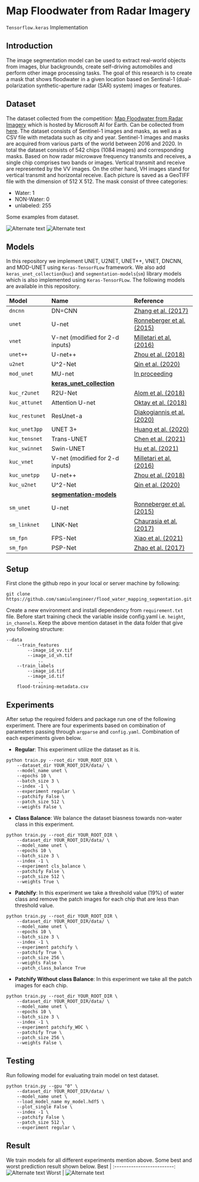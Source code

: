 # Map Floodwater from Radar Imagery


```Tensorflow.keras``` Implementation

## Introduction

The image segmentation model can be used to extract real-world objects from images, blur backgrounds, create self-driving automobiles and perform other image processing tasks. The goal of this research is to create a mask that shows floodwater in a given location based on Sentinal-1 (dual-polarization synthetic-aperture radar (SAR) system) images or features.

## Dataset

The dataset collected from the competition: [Map Floodwater from Radar Imagery](https://www.drivendata.org/competitions/81/detect-flood-water/page/386/) which is hosted by Microsoft AI for Earth. Can be collected from [here](https://map-floodwater-driven-data-competition.s3.amazonaws.com/floodwater-data/floodwater-data.zip). The dataset consists of Sentinel-1 images and masks, as well as a CSV file with metadata such as city and year. Sentinel-1 images and masks are acquired from various parts of the world between 2016 and 2020. In total the dataset consists of 542 chips (1084 images) and corresponding masks. Based on how radar microwave frequency transmits and receives, a single chip comprises two bands or images. Vertical transmit and receive are represented by the VV images. On the other hand, VH images stand for vertical transmit and horizontal receive. Each picture is saved as a GeoTIFF file with the dimension of 512 X 512. The mask consist of three categories:

* Water: 1
* NON-Water: 0
* unlabeled: 255

Some examples from dataset.

![Alternate text](/project/img_id_ayt06.png)
![Alternate text](/project/img_id_jja07.png)


## Models

In this repository we implement UNET, U2NET, UNET++, VNET, DNCNN, and MOD-UNET using `Keras-TensorFLow` framework. We also add `keras_unet_collection`(`kuc`) and `segmentation-models`(`sm`) library models which is also implemented using `Keras-TensorFLow`. The following models are available in this repository.

| Model | Name | Reference |
|:---------------|:----------------|:----------------|
| `dncnn`     | DN=CNN         | [Zhang et al. (2017)](https://ieeexplore.ieee.org/document/7839189) |
| `unet`      | U-net           | [Ronneberger et al. (2015)](https://link.springer.com/chapter/10.1007/978-3-319-24574-4_28) |
| `vnet`      | V-net (modified for 2-d inputs) | [Milletari et al. (2016)](https://arxiv.org/abs/1606.04797) |
| `unet++` | U-net++         | [Zhou et al. (2018)](https://link.springer.com/chapter/10.1007/978-3-030-00889-5_1) |
| `u2net`     | U^2-Net         | [Qin et al. (2020)](https://arxiv.org/abs/2005.09007) |
| `mod_unet`     | MU-net         | [In proceeding](#) |
|  | [**keras_unet_collection**](https://github.com/yingkaisha/keras-unet-collection) |  |
| `kuc_r2unet`   | R2U-Net         | [Alom et al. (2018)](https://arxiv.org/abs/1802.06955) |
| `kuc_attunet`  | Attention U-net | [Oktay et al. (2018)](https://arxiv.org/abs/1804.03999) |
| `kuc_restunet` | ResUnet-a       | [Diakogiannis et al. (2020)](https://doi.org/10.1016/j.isprsjprs.2020.01.013) |
| `kuc_unet3pp` | UNET 3+        | [Huang et al. (2020)](https://arxiv.org/abs/2004.08790) |
| `kuc_tensnet` | Trans-UNET       | [Chen et al. (2021)](https://arxiv.org/abs/2102.04306) |
| `kuc_swinnet` | Swin-UNET       | [Hu et al. (2021)](https://arxiv.org/abs/2105.05537) |
| `kuc_vnet`      | V-net (modified for 2-d inputs) | [Milletari et al. (2016)](https://arxiv.org/abs/1606.04797) |
| `kuc_unetpp` | U-net++         | [Zhou et al. (2018)](https://link.springer.com/chapter/10.1007/978-3-030-00889-5_1) |
| `kuc_u2net`     | U^2-Net         | [Qin et al. (2020)](https://arxiv.org/abs/2005.09007) |
|  | [**segmentation-models**](https://github.com/yingkaisha/keras-unet-collection) |  |
| `sm_unet`      | U-net           | [Ronneberger et al. (2015)](https://link.springer.com/chapter/10.1007/978-3-319-24574-4_28) |
| `sm_linknet`     | LINK-Net         | [Chaurasia et al. (2017)](https://arxiv.org/pdf/1707.03718.pdf) |
| `sm_fpn`     | FPS-Net         | [Xiao et al. (2021)](https://arxiv.org/pdf/2103.00738.pdf) |
| `sm_fpn`     | PSP-Net         | [Zhao et al. (2017)](https://arxiv.org/pdf/1612.01105.pdf) |

## Setup

First clone the github repo in your local or server machine by following:
```
git clone https://github.com/samiulengineer/flood_water_mapping_segmentation.git
```

Create a new environment and install dependency from `requirement.txt` file. Before start training check the variable inside config.yaml i.e. `height`, `in_channels`. Keep the above mention dataset in the data folder that give you following structure:

```
--data
    --train_features
        --image_id_vv.tif
        --image_id_vh.tif
            ..
    --train_labels
        --image_id.tif
        --image_id.tif
            ..
    flood-training-metadata.csv
```

## Experiments

After setup the required folders and package run one of the following experiment. There are four experiments based on combination of parameters passing through `argparse` and `config.yaml`. Combination of each experiments given below.

* **Regular**: This experiment utilize the dataset as it is.

```
python train.py --root_dir YOUR_ROOT_DIR \
    --dataset_dir YOUR_ROOT_DIR/data/ \
    --model_name unet \
    --epochs 10 \
    --batch_size 3 \
    --index -1 \
    --experiment regular \
    --patchify False \
    --patch_size 512 \
    --weights False \
```

* **Class Balance**: We balance the dataset biasness towards non-water class in this experiment. 

```
python train.py --root_dir YOUR_ROOT_DIR \
    --dataset_dir YOUR_ROOT_DIR/data/ \
    --model_name unet \
    --epochs 10 \
    --batch_size 3 \
    --index -1 \
    --experiment cls_balance \
    --patchify False \
    --patch_size 512 \
    --weights True \
```

* **Patchify**: In this experiment we take a threshold value (19%) of water class and remove the patch images for each chip that are less than threshold value.

```
python train.py --root_dir YOUR_ROOT_DIR \
    --dataset_dir YOUR_ROOT_DIR/data/ \
    --model_name unet \
    --epochs 10 \
    --batch_size 3 \
    --index -1 \
    --experiment patchify \
    --patchify True \
    --patch_size 256 \
    --weights False \
    --patch_class_balance True
```

* **Patchify Without class Balance**: In this experiment we take all the patch images for each chip.

```
python train.py --root_dir YOUR_ROOT_DIR \
    --dataset_dir YOUR_ROOT_DIR/data/ \
    --model_name unet \
    --epochs 10 \
    --batch_size 3 \
    --index -1 \
    --experiment patchify_WOC \
    --patchify True \
    --patch_size 256 \
    --weights False \
```

## Testing

Run following model for evaluating train model on test dataset.
```
python train.py --gpu "0" \
    --dataset_dir YOUR_ROOT_DIR/data/ \
    --model_name unet \
    --load_model_name my_model.hdf5 \
    --plot_single False \
    --index -1 \
    --patchify False \
    --patch_size 512 \
    --experiment regular \
```

## Result

We train models for all different experiments mention above. Some best and worst prediction result shown below.
Best             |
:-------------------------:
![Alternate text](best.png)
Worst           |
![Alternate text](worst.png)

